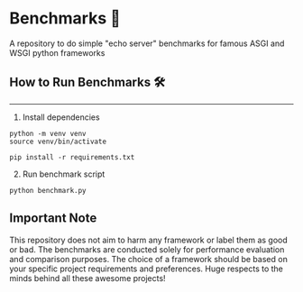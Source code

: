 # Benchmarks 🚀

A repository to do simple "echo server" benchmarks for famous ASGI and WSGI python frameworks

## How to Run Benchmarks 🛠️
------------------------

1. Install dependencies

```
python -m venv venv
source venv/bin/activate

pip install -r requirements.txt
```

2. Run benchmark script

```
python benchmark.py
```

Important Note
--------------

This repository does not aim to harm any framework or label them as good or bad. The benchmarks are conducted solely for performance evaluation and comparison purposes. The choice of a framework should be based on your specific project requirements and preferences. Huge respects to the minds behind all these awesome projects!


